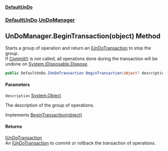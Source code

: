 #### [DefaultUnDo](DefaultUnDo.md 'DefaultUnDo')
### [DefaultUnDo](DefaultUnDo.md#DefaultUnDo 'DefaultUnDo').[UnDoManager](UnDoManager.md 'DefaultUnDo.UnDoManager')

## UnDoManager.BeginTransaction(object) Method

Starts a group of operation and return an [IUnDoTransaction](IUnDoTransaction.md 'DefaultUnDo.IUnDoTransaction') to stop the group.  
If [Commit()](IUnDoTransaction.Commit().md 'DefaultUnDo.IUnDoTransaction.Commit()') is not called, all operations done during the transaction will be undone on [System.IDisposable.Dispose](https://docs.microsoft.com/en-us/dotnet/api/System.IDisposable.Dispose 'System.IDisposable.Dispose').

```csharp
public DefaultUnDo.IUnDoTransaction BeginTransaction(object? description=null);
```
#### Parameters

<a name='DefaultUnDo.UnDoManager.BeginTransaction(object).description'></a>

`description` [System.Object](https://docs.microsoft.com/en-us/dotnet/api/System.Object 'System.Object')

The description of the group of operations.

Implements [BeginTransaction(object)](IUnDoManager.BeginTransaction(object).md 'DefaultUnDo.IUnDoManager.BeginTransaction(object)')

#### Returns
[IUnDoTransaction](IUnDoTransaction.md 'DefaultUnDo.IUnDoTransaction')  
An [IUnDoTransaction](IUnDoTransaction.md 'DefaultUnDo.IUnDoTransaction') to commit or rollback the transaction of operations.